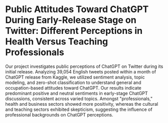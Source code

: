 # Public Attitudes Toward ChatGPT During Early-Release Stage on Twitter: Different Perceptions in Health Versus Teaching Professionals

Our project investigates public perceptions of ChatGPT on Twitter during its initial release. Analyzing 39,054 English
tweets posted within a month of ChatGPT release from Kaggle, we utilized sentiment analysis, topic modeling, and
zero-shot classification to understand general and occupation-based attitudes toward ChatGPT. Our results indicate
predominant positive and neutral sentiments in early-stage ChatGPT discussions, consistent across varied topics.
Amongst "professionals," health and business sectors showed more positivity, whereas the cultural and teaching
sectors exhibited skepticism, suggesting the influence of professional backgrounds on ChatGPT perceptions.
